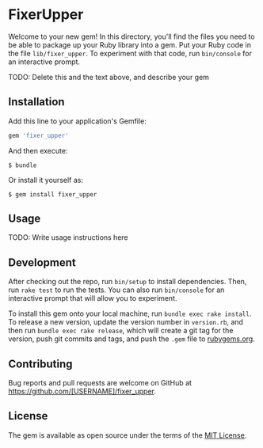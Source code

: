 # FixerUpper

Welcome to your new gem! In this directory, you'll find the files you need to be able to package up your Ruby library into a gem. Put your Ruby code in the file `lib/fixer_upper`. To experiment with that code, run `bin/console` for an interactive prompt.

TODO: Delete this and the text above, and describe your gem

## Installation

Add this line to your application's Gemfile:

```ruby
gem 'fixer_upper'
```

And then execute:

    $ bundle

Or install it yourself as:

    $ gem install fixer_upper

## Usage

TODO: Write usage instructions here

## Development

After checking out the repo, run `bin/setup` to install dependencies. Then, run `rake test` to run the tests. You can also run `bin/console` for an interactive prompt that will allow you to experiment.

To install this gem onto your local machine, run `bundle exec rake install`. To release a new version, update the version number in `version.rb`, and then run `bundle exec rake release`, which will create a git tag for the version, push git commits and tags, and push the `.gem` file to [rubygems.org](https://rubygems.org).

## Contributing

Bug reports and pull requests are welcome on GitHub at https://github.com/[USERNAME]/fixer_upper.


## License

The gem is available as open source under the terms of the [MIT License](http://opensource.org/licenses/MIT).

